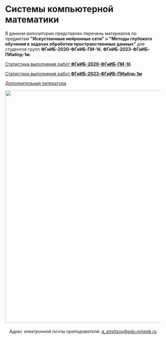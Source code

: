 # Системы компьютерной математики

В данном репозитории представлен перечень материалов по предметам **"Искуственные нейронные сети"** и **"Методы глубокого обучения в задачах обработки пространственных данных"** для студентов групп **ФГиИБ-2020-ФГиИБ-ПИ-1б**, **ФГиИБ-2023-ФГиИБ-ПИабпд-1м**.

[Статистика выполнения работ **ФГиИБ-2020-ФГиИБ-ПИ-1б**](https://docs.google.com/)

[Статистика выполнения работ **ФГиИБ-2023-ФГиИБ-ПИабпд-1м**](https://docs.google.com/)


[Дополнительная литература](https://cloud.mail.ru/public/veX3/Aasf7g7U8)


<div id="header" align="center">
<!--   <img src="https://media.giphy.com/media/v1.Y2lkPTc5MGI3NjExd210MjBvdW80OXZlMTIyZTV1YmtvNWxtb3NxZmc3amYxZW5rM3c3biZlcD12MV9pbnRlcm5hbF9naWZfYnlfaWQmY3Q9Zw/7HAm2aWDviqeQ/giphy.gif" width="150"/> -->
  <img src="https://i.giphy.com/7HAm2aWDviqeQ.webp" width="750"/>
<!--   <img src="https://media.giphy.com/media/v1.Y2lkPTc5MGI3NjExd210MjBvdW80OXZlMTIyZTV1YmtvNWxtb3NxZmc3amYxZW5rM3c3biZlcD12MV9pbnRlcm5hbF9naWZfYnlfaWQmY3Q9Zw/7HAm2aWDviqeQ/giphy.gif" width="125"/>
</div> -->

###### Адрес электронной почты преподавателя: a_streltsov@edu.miigaik.ru

